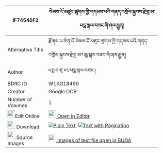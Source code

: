 |IF74540F2|སེམས་ངོ་མཛུབ་ཚུགས་ཀྱི་གདམས་པའི་གནད་འགྲོལ་སྐྱབས་རྗེ་བླ་མ་པདྨ་སྐལ་བཟང་གི་ཞལ་རྒྱུན། 
| --- | --- 
|Alternative Title |རྫོགས་པ་ཆེན་པོ་སེམས་ངོ་མཛུབ་ཚུགས་ཀྱི་གདམས་པའི་གནད་འགྲོལ་སྐྱབས་རྗེ་བླ་མ་པདྨ་སྐལ་བཟང་གི་ཞལ་རྒྱུན།
|Author| པདྨ་བ་ཛྲ ༠༣་པདྨ་སྐལ་བཟང་།
|BDRC ID | W1KG18490
|Creator | Google OCR
|Number of Volumes| 1
|<img width="25" src="https://img.icons8.com/color/25/000000/edit-property.png">Edit Online| [<img width="25" src="https://avatars.githubusercontent.com/u/45091458?s=200&v=4"> Open in Editor](http://editor.openpecha.org/IF74540F2)
|<img width="25" src="https://img.icons8.com/fluent/48/000000/download-2.png"/>  Download | [![](https://img.icons8.com/color/20/000000/txt.png)Plain Text](https://github.com/Openpecha/IF74540F2/releases/download/v1/sem_ngo_dzubtsuk_kyi_dampa_i_n_plain_IF74540F2.zip), [![](https://img.icons8.com/color/20/000000/txt.png)Text with Pagination](https://github.com/Openpecha/IF74540F2/releases/download/v1/sem_ngo_dzubtsuk_kyi_dampa_i_n_pages_IF74540F2.zip)
|<img width="25" src="https://img.icons8.com/plasticine/100/000000/pictures-folder.png"/>  Source Images | [<img width="25" src="https://library.bdrc.io/icons/BUDA-small.svg"> Images of text file open in BUDA](https://library.bdrc.io/show/bdr:W1KG18490)